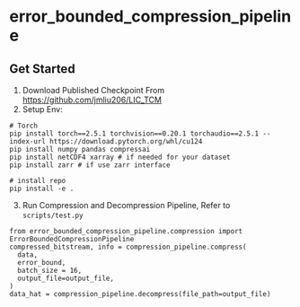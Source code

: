# error_bounded_compression_pipeline

## Get Started
1. Download Published Checkpoint From https://github.com/jmliu206/LIC_TCM
2. Setup Env:

```
# Torch
pip install torch==2.5.1 torchvision==0.20.1 torchaudio==2.5.1 --index-url https://download.pytorch.org/whl/cu124
pip install numpy pandas compressai
pip install netCDF4 xarray # if needed for your dataset
pip install zarr # if use zarr interface

# install repo
pip install -e .
```

3.  Run Compression and Decompression Pipeline, Refer to `scripts/test.py`
```
from error_bounded_compression_pipeline.compression import ErrorBoundedCompressionPipeline
compressed_bitstream, info = compression_pipeline.compress(
  data, 
  error_bound, 
  batch_size = 16,
  output_file=output_file,
)
data_hat = compression_pipeline.decompress(file_path=output_file)
```
